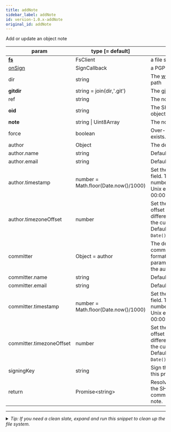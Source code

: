 ```yaml
---
title: addNote
sidebar_label: addNote
id: version-1.0.x-addNote
original_id: addNote
---
```


Add or update an object note

| param                    | type [= default]                     | description                                                                                                                                                   |
| ------------------------ | ------------------------------------ | ------------------------------------------------------------------------------------------------------------------------------------------------------------- |
| [**fs**](./fs)           | FsClient                             | a file system implementation                                                                                                                                  |
| [onSign](./onSign)       | SignCallback                         | a PGP signing implementation                                                                                                                                  |
| dir                      | string                               | The [working tree](dir-vs-gitdir.md) directory path                                                                                                           |
| **gitdir**               | string = join(dir,'.git')            | The [git directory](dir-vs-gitdir.md) path                                                                                                                    |
| ref                      | string                               | The notes ref to look under                                                                                                                                   |
| **oid**                  | string                               | The SHA-1 object id of the object to add the note to.                                                                                                         |
| **note**                 | string  &#124;  Uint8Array           | The note to add                                                                                                                                               |
| force                    | boolean                              | Over-write note if it already exists.                                                                                                                         |
| author                   | Object                               | The details about the author.                                                                                                                                 |
| author.name              | string                               | Default is `user.name` config.                                                                                                                                |
| author.email             | string                               | Default is `user.email` config.                                                                                                                               |
| author.timestamp         | number = Math.floor(Date.now()/1000) | Set the author timestamp field. This is the integer number of seconds since the Unix epoch (1970-01-01 00:00:00).                                             |
| author.timezoneOffset    | number                               | Set the author timezone offset field. This is the difference, in minutes, from the current timezone to UTC. Default is `(new Date()).getTimezoneOffset()`.    |
| committer                | Object = author                      | The details about the note committer, in the same format as the author parameter. If not specified, the author details are used.                              |
| committer.name           | string                               | Default is `user.name` config.                                                                                                                                |
| committer.email          | string                               | Default is `user.email` config.                                                                                                                               |
| committer.timestamp      | number = Math.floor(Date.now()/1000) | Set the committer timestamp field. This is the integer number of seconds since the Unix epoch (1970-01-01 00:00:00).                                          |
| committer.timezoneOffset | number                               | Set the committer timezone offset field. This is the difference, in minutes, from the current timezone to UTC. Default is `(new Date()).getTimezoneOffset()`. |
| signingKey               | string                               | Sign the note commit using this private PGP key.                                                                                                              |
| return                   | Promise\<string\>                    | Resolves successfully with the SHA-1 object id of the commit object for the added note.                                                                       |


---

<details>
<summary><i>Tip: If you need a clean slate, expand and run this snippet to clean up the file system.</i></summary>

```js live
window.fs = new LightningFS('fs', { wipe: true })
window.pfs = window.fs.promises
console.log('done')
```
</details>

<script>
(function rewriteEditLink() {
  const el = document.querySelector('a.edit-page-link.button');
  if (el) {
    el.href = 'https://github.com/isomorphic-git/isomorphic-git/edit/master/src/api/addNote.js';
  }
})();
</script>